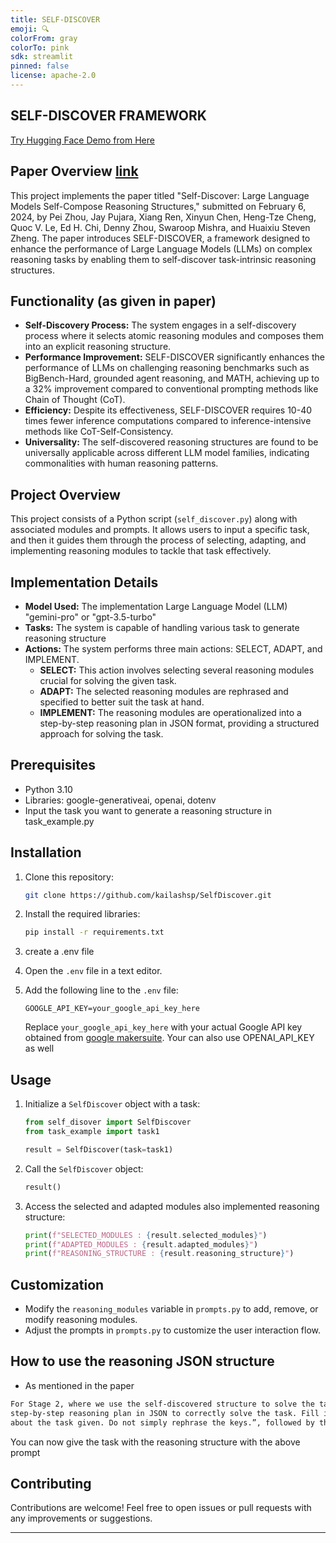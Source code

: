 ```yaml
---
title: SELF-DISCOVER
emoji: 🔍
colorFrom: gray
colorTo: pink
sdk: streamlit
pinned: false
license: apache-2.0
---
```


## SELF-DISCOVER FRAMEWORK

[Try Hugging Face Demo from Here](https://huggingface.co/spaces/kailashsp/SELF-DISCOVER)

## Paper Overview [link](https://arxiv.org/pdf/2402.03620.pdf)
This project implements the paper titled "Self-Discover: Large Language Models Self-Compose Reasoning Structures," submitted on February 6, 2024, by Pei Zhou, Jay Pujara, Xiang Ren, Xinyun Chen, Heng-Tze Cheng, Quoc V. Le, Ed H. Chi, Denny Zhou, Swaroop Mishra, and Huaixiu Steven Zheng. The paper introduces SELF-DISCOVER, a framework designed to enhance the performance of Large Language Models (LLMs) on complex reasoning tasks by enabling them to self-discover task-intrinsic reasoning structures.


## Functionality (as given in paper)
- **Self-Discovery Process:** The system engages in a self-discovery process where it selects atomic reasoning modules and composes them into an explicit reasoning structure.
- **Performance Improvement:** SELF-DISCOVER significantly enhances the performance of LLMs on challenging reasoning benchmarks such as BigBench-Hard, grounded agent reasoning, and MATH, achieving up to a 32% improvement compared to conventional prompting methods like Chain of Thought (CoT).
- **Efficiency:** Despite its effectiveness, SELF-DISCOVER requires 10-40 times fewer inference computations compared to inference-intensive methods like CoT-Self-Consistency.
- **Universality:** The self-discovered reasoning structures are found to be universally applicable across different LLM model families, indicating commonalities with human reasoning patterns.



##  Project Overview

This project consists of a Python script (`self_discover.py`) along with associated modules and prompts. It allows users to input a specific task, and then it guides them through the process of selecting, adapting, and implementing reasoning modules to tackle that task effectively.

## Implementation Details

- **Model Used:** The implementation  Large Language Model (LLM) "gemini-pro" or "gpt-3.5-turbo"
- **Tasks:** The system is capable of handling various task to generate reasoning structure
- **Actions:** The system performs three main actions: SELECT, ADAPT, and IMPLEMENT.
  - **SELECT:** This action involves selecting several reasoning modules crucial for solving the given task.
  - **ADAPT:** The selected reasoning modules are rephrased and specified to better suit the task at hand.
  - **IMPLEMENT:** The reasoning modules are operationalized into a step-by-step reasoning plan in JSON format, providing a structured approach for solving the task.


## Prerequisites

- Python 3.10
- Libraries: google-generativeai, openai, dotenv
- Input the task you want to generate a reasoning structure in task_example.py

## Installation

1. Clone this repository:

   ```bash
   git clone https://github.com/kailashsp/SelfDiscover.git
   ```

2. Install the required libraries:

   ```bash
   pip install -r requirements.txt
   ```
3. create a .env file

4. Open the `.env` file in a text editor.

5. Add the following line to the `.env` file:

   ```
   GOOGLE_API_KEY=your_google_api_key_here
   ```

   Replace `your_google_api_key_here` with your actual Google API key obtained from [google makersuite](https://makersuite.google.com/app/apikey).
   Your can also use OPENAI_API_KEY as well


## Usage

1. Initialize a `SelfDiscover` object with a task:
    
   ```python
   from self_disover import SelfDiscover
   from task_example import task1

   result = SelfDiscover(task=task1)
   ```

2. Call the `SelfDiscover` object:

   ```python
   result()
   ```

3. Access the selected and adapted modules also implemented reasoning structure:

   ```python
   print(f"SELECTED_MODULES : {result.selected_modules}")
   print(f"ADAPTED_MODULES : {result.adapted_modules}")
   print(f"REASONING_STRUCTURE : {result.reasoning_structure}")
   ```

## Customization

- Modify the `reasoning_modules` variable in `prompts.py` to add, remove, or modify reasoning modules.
- Adjust the prompts in `prompts.py` to customize the user interaction flow.

## How to use the reasoning JSON structure

- As mentioned in the paper 
```markdown
For Stage 2, where we use the self-discovered structure to solve the task instances, we start with the prompt: “Follow the
step-by-step reasoning plan in JSON to correctly solve the task. Fill in the values following the keys by reasoning specifically 
about the task given. Do not simply rephrase the keys.”, followed by the reasoning structure, and finally the task instance.
```
You can now give the task with the reasoning structure with the above prompt

## Contributing

Contributions are welcome! Feel free to open issues or pull requests with any improvements or suggestions.

---

